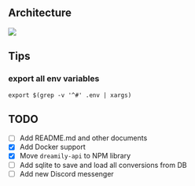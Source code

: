 ## Architecture

![](https://files.tzwm.me/images/2023/01/20230117202155.webp)

## Tips

### export all env variables

`export $(grep -v '^#' .env | xargs)`

## TODO

- [ ] Add README.md and other documents
- [x] Add Docker support
- [x] Move `dreamily-api` to NPM library
- [ ] Add sqlite to save and load all conversions from DB
- [ ] Add new Discord messenger
